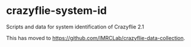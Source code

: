 # crazyflie-system-id
Scripts and data for system identification of Crazyflie 2.1

This has moved to https://github.com/IMRCLab/crazyflie-data-collection.